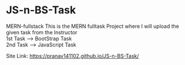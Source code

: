 # JS-n-BS-Task
MERN-fullstack
This is the MERN fulltask Project where I will upload the given task from the Instructor <br>
1st Task --> BootStrap Task<br>
2nd Task --> JavaScript Task

Site Link: https://pranav141102.github.io/JS-n-BS-Task/
